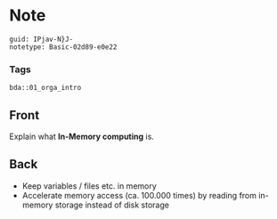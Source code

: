 # Note
```
guid: IPjav-N}J-
notetype: Basic-02d89-e0e22
```

### Tags
```
bda::01_orga_intro
```

## Front
Explain what <b>In-Memory computing</b> is.

## Back
<ul>
  <li>Keep variables / files etc. in memory
  <li>Accelerate memory access (ca. 100.000 times) by reading from
  in-memory storage instead of disk storage
</ul>
